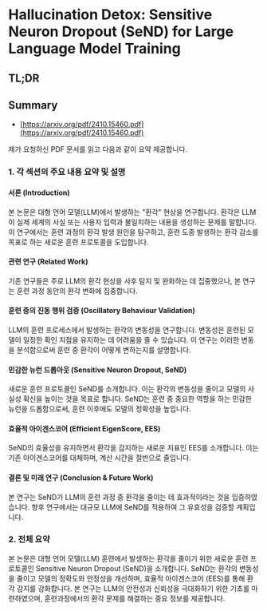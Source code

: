 # Hallucination Detox: Sensitive Neuron Dropout (SeND) for Large Language Model Training
## TL;DR
## Summary
- [https://arxiv.org/pdf/2410.15460.pdf](https://arxiv.org/pdf/2410.15460.pdf)

제가 요청하신 PDF 문서를 읽고 다음과 같이 요약 제공합니다. 

### 1. 각 섹션의 주요 내용 요약 및 설명

#### **서론 (Introduction)**
본 논문은 대형 언어 모델(LLM)에서 발생하는 "환각" 현상을 연구합니다. 환각은 LLM이 실제 세계의 사실 또는 사용자 입력과 불일치하는 내용을 생성하는 문제를 말합니다. 이 연구에서는 훈련 과정의 환각 발생 원인을 탐구하고, 훈련 도중 발생하는 환각 감소를 목표로 하는 새로운 훈련 프로토콜을 도입합니다.

#### **관련 연구 (Related Work)**
기존 연구들은 주로 LLM의 환각 현상을 사후 탐지 및 완화하는 데 집중했으나, 본 연구는 훈련 과정 동안의 환각 변화에 집중합니다.

#### **훈련 중의 진동 행위 검증 (Oscillatory Behaviour Validation)**
LLM의 훈련 프로세스에서 발생하는 환각의 변동성을 연구합니다. 변동성은 훈련된 모델이 일정한 확인 지점을 유지하는 데 어려움을 줄 수 있습니다. 이 연구는 이러한 변동을 분석함으로써 훈련 중 환각이 어떻게 변하는지를 설명합니다.

#### **민감한 뉴런 드롭아웃 (Sensitive Neuron Dropout, SeND)**
새로운 훈련 프로토콜인 SeND를 소개합니다. 이는 환각의 변동성을 줄이고 모델의 사실성 확신을 높이는 것을 목표로 합니다. SeND는 훈련 중 중요한 역할을 하는 민감한 뉴런을 드롭함으로써, 훈련 이후에도 모델의 정확성을 높입니다.

#### **효율적 아이겐스코어 (Efficient EigenScore, EES)**
SeND의 효율성을 유지하면서 환각을 감지하는 새로운 지표인 EES를 소개합니다. 이는 기존 아이겐스코어를 대체하며, 계산 시간을 절반으로 줄입니다.

#### **결론 및 미래 연구 (Conclusion & Future Work)**
본 연구는 SeND가 LLM의 훈련 과정 중 환각을 줄이는 데 효과적이라는 것을 입증하였습니다. 향후 연구에서는 대규모 LLM에 SeND를 적용하여 그 유효성을 검증할 계획입니다.

### 2. 전체 요약

본 논문은 대형 언어 모델(LLM) 훈련에서 발생하는 환각을 줄이기 위한 새로운 훈련 프로토콜인 Sensitive Neuron Dropout (SeND)을 소개합니다. SeND는 환각의 변동성을 줄이고 모델의 정확도와 안정성을 개선하며, 효율적 아이겐스코어 (EES)를 통해 환각 감지를 강화합니다. 본 연구는 LLM의 안전성과 신뢰성을 극대화하기 위한 기초를 마련하였으며, 훈련과정에서의 환각 문제를 해결하는 중요 정보를 제공합니다.